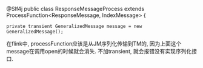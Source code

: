 @Slf4j
public class ResponseMessageProcess extends ProcessFunction<ResponseMessage, IndexMessage> {

    private transient GeneralizedMessage message = new GeneralizedMessage();
	

在flink中, processFunction应该是从JM序列化传输到TM的, 
因为上面这个message在调用open的时候就会消失. 不加transient, 就会报错没有实现序列化接口.
